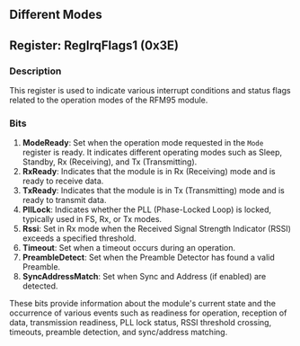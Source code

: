 ## Different Modes 
## Register: RegIrqFlags1 (0x3E)

### Description
This register is used to indicate various interrupt conditions and status flags related to the operation modes of the RFM95 module.

### Bits
1. **ModeReady**: Set when the operation mode requested in the `Mode` register is ready. It indicates different operating modes such as Sleep, Standby, Rx (Receiving), and Tx (Transmitting).
2. **RxReady**: Indicates that the module is in Rx (Receiving) mode and is ready to receive data.
3. **TxReady**: Indicates that the module is in Tx (Transmitting) mode and is ready to transmit data.
4. **PllLock**: Indicates whether the PLL (Phase-Locked Loop) is locked, typically used in FS, Rx, or Tx modes.
5. **Rssi**: Set in Rx mode when the Received Signal Strength Indicator (RSSI) exceeds a specified threshold.
6. **Timeout**: Set when a timeout occurs during an operation.
7. **PreambleDetect**: Set when the Preamble Detector has found a valid Preamble.
8. **SyncAddressMatch**: Set when Sync and Address (if enabled) are detected.

These bits provide information about the module's current state and the occurrence of various events such as readiness for operation, reception of data, transmission readiness, PLL lock status, RSSI threshold crossing, timeouts, preamble detection, and sync/address matching.
